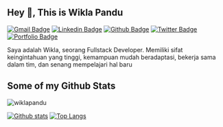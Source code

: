 ## Hey 👋, This is Wikla Pandu
[![Gmail Badge](https://img.shields.io/badge/-wiklapandu2503@gmail.com-c14438?style=flat&logo=Gmail&logoColor=white&link=mailto:wiklapandu2503@gmail.com)](mailto:wiklapandu2503@gmail.com) 
[![Linkedin Badge](https://img.shields.io/badge/-wiklapandu-0072b1?style=flat&logo=Linkedin&logoColor=white&link=https://www.linkedin.com/in/wiklapandu/)](https://www.linkedin.com/in/wiklapandu/) [![Github Badge](https://img.shields.io/badge/-wiklapandu-grey?style=flat&logo=github&logoColor=white&link=https://github.com/wiklapandu/)](https://www.github.com/wiklapandu/) [![Twitter Badge](https://img.shields.io/badge/-wiklapandu-00acee?style=flat&logo=twitter&logoColor=white&link=https://twitter.com/wiklapandu/)](https://www.twitter.com/wiklapandu/) [![Portfolio Badge](https://img.shields.io/badge/portfolio-web-blue?style=flat&link=https://wiklapandu.github.io/portofolio//)](https://wiklapandu.github.io/portofolio//) <p align='left'>Saya adalah Wikla, seorang Fullstack Developer. Memiliki sifat keingintahuan yang tinggi, kemampuan mudah beradaptasi, bekerja sama dalam tim, dan senang mempelajari hal baru</p>
## Some of my Github Stats
<p align=left> <img src=https://komarev.com/ghpvc/?username=wiklapandu alt=wiklapandu /> </p>

[![Github stats](https://github-readme-stats.vercel.app/api?username=wiklapandu&show_icons=true&include_all_commits=true&theme=react)](https://github.com/wiklapandu/github-readme-stats) [![Top Langs](https://github-readme-stats.vercel.app/api/top-langs/?username=wiklapandu&layout=compact&theme=react)](https://github.com/wiklapandu/github-readme-stats)
